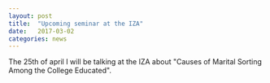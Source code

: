 ```yaml
---
layout: post
title:  "Upcoming seminar at the IZA"
date:   2017-03-02
categories: news
---
```

The 25th of april I will be talking at the IZA about "Causes of Marital Sorting Among the College Educated".
